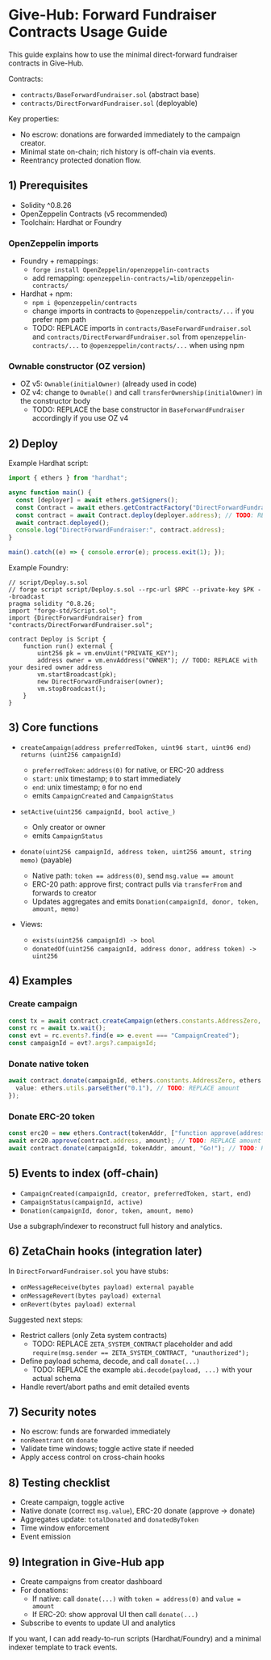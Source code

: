 # Give-Hub: Forward Fundraiser Contracts Usage Guide

This guide explains how to use the minimal direct-forward fundraiser contracts in Give-Hub.

Contracts:
- `contracts/BaseForwardFundraiser.sol` (abstract base)
- `contracts/DirectForwardFundraiser.sol` (deployable)

Key properties:
- No escrow: donations are forwarded immediately to the campaign creator.
- Minimal state on-chain; rich history is off-chain via events.
- Reentrancy protected donation flow.

## 1) Prerequisites

- Solidity ^0.8.26
- OpenZeppelin Contracts (v5 recommended)
- Toolchain: Hardhat or Foundry

### OpenZeppelin imports
- Foundry + remappings:
  - `forge install OpenZeppelin/openzeppelin-contracts`
  - add remapping: `openzeppelin-contracts/=lib/openzeppelin-contracts/`
- Hardhat + npm:
  - `npm i @openzeppelin/contracts`
  - change imports in contracts to `@openzeppelin/contracts/...` if you prefer npm path
  - TODO: REPLACE imports in `contracts/BaseForwardFundraiser.sol` and `contracts/DirectForwardFundraiser.sol` from `openzeppelin-contracts/...` to `@openzeppelin/contracts/...` when using npm

### Ownable constructor (OZ version)
- OZ v5: `Ownable(initialOwner)` (already used in code)
- OZ v4: change to `Ownable()` and call `transferOwnership(initialOwner)` in the constructor body
  - TODO: REPLACE the base constructor in `BaseForwardFundraiser` accordingly if you use OZ v4

## 2) Deploy

Example Hardhat script:

```ts
import { ethers } from "hardhat";

async function main() {
  const [deployer] = await ethers.getSigners();
  const Contract = await ethers.getContractFactory("DirectForwardFundraiser");
  const contract = await Contract.deploy(deployer.address); // TODO: REPLACE owner if deploying from another account
  await contract.deployed();
  console.log("DirectForwardFundraiser:", contract.address);
}

main().catch((e) => { console.error(e); process.exit(1); });
```

Example Foundry:

```solidity
// script/Deploy.s.sol
// forge script script/Deploy.s.sol --rpc-url $RPC --private-key $PK --broadcast
pragma solidity ^0.8.26;
import "forge-std/Script.sol";
import {DirectForwardFundraiser} from "contracts/DirectForwardFundraiser.sol";

contract Deploy is Script {
    function run() external {
        uint256 pk = vm.envUint("PRIVATE_KEY");
        address owner = vm.envAddress("OWNER"); // TODO: REPLACE with your desired owner address
        vm.startBroadcast(pk);
        new DirectForwardFundraiser(owner);
        vm.stopBroadcast();
    }
}
```

## 3) Core functions

- `createCampaign(address preferredToken, uint96 start, uint96 end) returns (uint256 campaignId)`
  - `preferredToken`: `address(0)` for native, or ERC-20 address
  - `start`: unix timestamp; `0` to start immediately
  - `end`: unix timestamp; `0` for no end
  - emits `CampaignCreated` and `CampaignStatus`

- `setActive(uint256 campaignId, bool active_)`
  - Only creator or owner
  - emits `CampaignStatus`

- `donate(uint256 campaignId, address token, uint256 amount, string memo)` (payable)
  - Native path: `token == address(0)`, send `msg.value == amount`
  - ERC-20 path: approve first; contract pulls via `transferFrom` and forwards to creator
  - Updates aggregates and emits `Donation(campaignId, donor, token, amount, memo)`

- Views:
  - `exists(uint256 campaignId) -> bool`
  - `donatedOf(uint256 campaignId, address donor, address token) -> uint256`

## 4) Examples

### Create campaign
```ts
const tx = await contract.createCampaign(ethers.constants.AddressZero, 0, 0);
const rc = await tx.wait();
const evt = rc.events?.find(e => e.event === "CampaignCreated");
const campaignId = evt?.args?.campaignId;
```

### Donate native token
```ts
await contract.donate(campaignId, ethers.constants.AddressZero, ethers.utils.parseEther("0.1"), "For good cause", {
  value: ethers.utils.parseEther("0.1"), // TODO: REPLACE amount
});
```

### Donate ERC-20 token
```ts
const erc20 = new ethers.Contract(tokenAddr, ["function approve(address,uint256) external returns (bool)"], signer); // TODO: REPLACE tokenAddr
await erc20.approve(contract.address, amount); // TODO: REPLACE amount
await contract.donate(campaignId, tokenAddr, amount, "Go!"); // TODO: REPLACE memo
```

## 5) Events to index (off-chain)

- `CampaignCreated(campaignId, creator, preferredToken, start, end)`
- `CampaignStatus(campaignId, active)`
- `Donation(campaignId, donor, token, amount, memo)`

Use a subgraph/indexer to reconstruct full history and analytics.

## 6) ZetaChain hooks (integration later)

In `DirectForwardFundraiser.sol` you have stubs:
- `onMessageReceive(bytes payload) external payable`
- `onMessageRevert(bytes payload) external`
- `onRevert(bytes payload) external`

Suggested next steps:
- Restrict callers (only Zeta system contracts)
  - TODO: REPLACE `ZETA_SYSTEM_CONTRACT` placeholder and add `require(msg.sender == ZETA_SYSTEM_CONTRACT, "unauthorized");`
- Define payload schema, decode, and call `donate(...)`
  - TODO: REPLACE the example `abi.decode(payload, ...)` with your actual schema
- Handle revert/abort paths and emit detailed events

## 7) Security notes

- No escrow: funds are forwarded immediately
- `nonReentrant` on `donate`
- Validate time windows; toggle active state if needed
- Apply access control on cross-chain hooks

## 8) Testing checklist

- Create campaign, toggle active
- Native donate (correct `msg.value`), ERC-20 donate (approve -> donate)
- Aggregates update: `totalDonated` and `donatedByToken`
- Time window enforcement
- Event emission

## 9) Integration in Give-Hub app

- Create campaigns from creator dashboard
- For donations:
  - If native: call `donate(...)` with `token = address(0)` and `value = amount`
  - If ERC-20: show approval UI then call `donate(...)`
- Subscribe to events to update UI and analytics

If you want, I can add ready-to-run scripts (Hardhat/Foundry) and a minimal indexer template to track events. 
